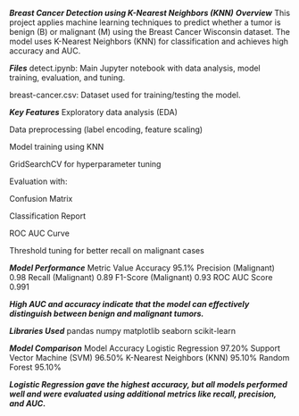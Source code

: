 ***Breast Cancer Detection using K-Nearest Neighbors (KNN)***
***Overview***
This project applies machine learning techniques to predict whether a tumor is benign (B) or malignant (M) using the Breast Cancer Wisconsin dataset. The model uses K-Nearest Neighbors (KNN) for classification and achieves high accuracy and AUC.

***Files***
detect.ipynb: Main Jupyter notebook with data analysis, model training, evaluation, and tuning.

breast-cancer.csv: Dataset used for training/testing the model.


***Key Features***
Exploratory data analysis (EDA)

Data preprocessing (label encoding, feature scaling)

Model training using KNN

GridSearchCV for hyperparameter tuning

Evaluation with:

Confusion Matrix

Classification Report

ROC AUC Curve

Threshold tuning for better recall on malignant cases

***Model Performance***
Metric	Value
Accuracy	95.1%
Precision (Malignant)	0.98
Recall (Malignant)	0.89
F1-Score (Malignant)	0.93
ROC AUC Score	0.991

***High AUC and accuracy indicate that the model can effectively distinguish between benign and malignant tumors.***

***Libraries Used***
pandas
numpy
matplotlib
seaborn
scikit-learn

***Model Comparison***
Model	Accuracy
Logistic Regression	97.20%
Support Vector Machine (SVM)	96.50%
K-Nearest Neighbors (KNN)	95.10%
Random Forest	95.10%

***Logistic Regression gave the highest accuracy, but all models performed well and were evaluated using additional metrics like recall, precision, and AUC.***
